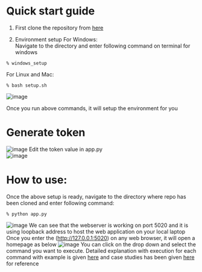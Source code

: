 # Quick start guide

1. First clone the repository from [here](https://github.com/psvkaushik/Group50_Proj2/tree/main)

2. Environment setup
   For Windows:  
   Navigate to the directory and enter following command on terminal for windows

```
% windows_setup
```

For Linux and Mac:

```
% bash setup.sh
```

![image](https://github.com/psvkaushik/Group50_Proj2/assets/111774368/c7f98695-d969-42bc-af37-b63d0f398124)

Once you run above commands, it will setup the environment for you

# Generate token

![image](https://github.com/psvkaushik/Group50_Proj2/assets/111774368/d5237e08-d5b4-486c-a622-9c87b40d1c91)
Edit the token value in app.py  
![image](https://github.com/psvkaushik/Group50_Proj2/assets/111774368/96f3bb35-0224-498f-ac15-6f3781c1796c)

# How to use:

Once the above setup is ready, navigate to the directory where repo has been cloned and enter following command:

```
% python app.py
```

![image](https://github.com/psvkaushik/Group50_Proj2/assets/111774368/41a0ec9f-c1e1-4433-ae84-5580a90cfe93)
We can see that the webserver is working on port 5020 and it is using loopback address to host the web application on your local laptop
Once you enter the (http://127.0.0.1:5020) on any web browser, it will open a homepage as below
![image](https://github.com/psvkaushik/Group50_Proj2/assets/111774368/7582080b-be94-4b54-8fed-b99385c09ba0)
You can click on the drop down and select the command you want to execute. Detailed explanation with execution for each command with example is given [here](https://github.com/psvkaushik/Group50_Proj2/tree/main/docs) and case studies has been given [here](https://github.com/psvkaushik/Group50_Proj2/blob/main/docs/case_study.md) for reference
